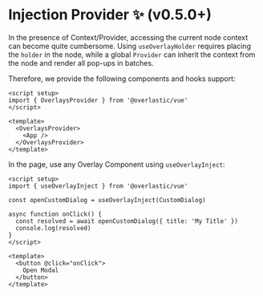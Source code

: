 # Injection Provider ✨ (v0.5.0+)

In the presence of Context/Provider, accessing the current node context can become quite cumbersome. Using `useOverlayHolder` requires placing the `holder` in the node, while a global `Provider` can inherit the context from the node and render all pop-ups in batches.

Therefore, we provide the following components and hooks support:

```vue
<script setup>
import { OverlaysProvider } from '@overlastic/vue'
</script>

<template>
  <OverlaysProvider>
    <App />
  </OverlaysProvider>
</template>
```

In the page, use any Overlay Component using `useOverlayInject`:

```vue
<script setup>
import { useOverlayInject } from '@overlastic/vue'

const openCustomDialog = useOverlayInject(CustomDialog)

async function onClick() {
  const resolved = await openCustomDialog({ title: 'My Title' })
  console.log(resolved)
}
</script>

<template>
  <button @click="onClick">
    Open Modal
  </button>
</template>
```
